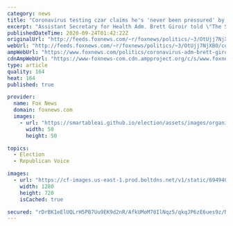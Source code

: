 ```yaml
---
category: news
title: "Coronavirus testing czar claims he's 'never been pressured' by Trump to 'change the guidance'"
excerpt: "Assistant Secretary for Health Adm. Brett Giroir told \"The Story\" Wednesday that he has never felt pressured by the Trump administration to alter public guidance about coronavirus. "
publishedDateTime: 2020-09-24T01:42:22Z
originalUrl: "http://feeds.foxnews.com/~r/foxnews/politics/~3/OtUjj7NjXB0/coronavirus-adm-brett-giroir-denies-pressure-guidance"
webUrl: "http://feeds.foxnews.com/~r/foxnews/politics/~3/OtUjj7NjXB0/coronavirus-adm-brett-giroir-denies-pressure-guidance"
ampWebUrl: "https://www.foxnews.com/politics/coronavirus-adm-brett-giroir-denies-pressure-guidance.amp"
cdnAmpWebUrl: "https://www-foxnews-com.cdn.ampproject.org/c/s/www.foxnews.com/politics/coronavirus-adm-brett-giroir-denies-pressure-guidance.amp"
type: article
quality: 164
heat: 164
published: true

provider:
  name: Fox News
  domain: foxnews.com
  images:
    - url: "https://smartableai.github.io/election/assets/images/organizations/foxnews.com-50x50.jpg"
      width: 50
      height: 50

topics:
  - Election
  - Republican Voice

images:
  - url: "https://cf-images.us-east-1.prod.boltdns.net/v1/static/694940094001/ab1bfcbb-d16f-49ff-a8ae-44d019c967ac/22a10e8a-d9e3-4813-8ff6-5782ed7c4696/1280x720/match/image.jpg"
    width: 1280
    height: 720
    isCached: true

secured: "rDrBK1eElUQLrH5PB7Uu9EK9d2nR/AfkUMoM78IlNqz5/qkqJP6zE6ues9z/NnXmd275spkTXJEOmTS6p1xA++ChF5Icwlp8ata2dTbTZ7V3Anr1hjGApcLcOLz49PDQlvh0j/88ao9LMAl+B8757/xGOtvaIs8gQDRf4sHRrFq4EyxDYgh4mfCmyL/FwEabuLGeKHydL6W0jnN7Wt+D0A0VbEwYGPUVdwV9JJZUPfqWFObAv9abAESrIRltou1xrze1hvGxCPTafjd7HTMqfGnIejs8HAxdS+KlY0uX08nlixt8mFVJo9JkrM65o6yJDR18Jb/eCYSwnhISvl80gYbqCdK5Y6nEiCG+3kO1wFU=;sV3mGblZAcDMsUyF4cStmA=="
---
```


